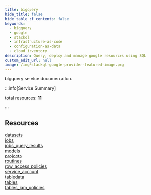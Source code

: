 ```yaml
---
title: bigquery
hide_title: false
hide_table_of_contents: false
keywords:
  - bigquery
  - google
  - stackql
  - infrastructure-as-code
  - configuration-as-data
  - cloud inventory
description: Query, deploy and manage google resources using SQL
custom_edit_url: null
image: /img/stackql-google-provider-featured-image.png
---
```


bigquery service documentation.

:::info[Service Summary]

total resources: __11__  

:::

## Resources
<div class="row">
<div class="providerDocColumn">
<a href="/bigquery/datasets/">datasets</a><br />
<a href="/bigquery/jobs/">jobs</a><br />
<a href="/bigquery/jobs_query_results/">jobs_query_results</a><br />
<a href="/bigquery/models/">models</a><br />
<a href="/bigquery/projects/">projects</a><br />
<a href="/bigquery/routines/">routines</a>
</div>
<div class="providerDocColumn">
<a href="/bigquery/row_access_policies/">row_access_policies</a><br />
<a href="/bigquery/service_account/">service_account</a><br />
<a href="/bigquery/tabledata/">tabledata</a><br />
<a href="/bigquery/tables/">tables</a><br />
<a href="/bigquery/tables_iam_policies/">tables_iam_policies</a>
</div>
</div>